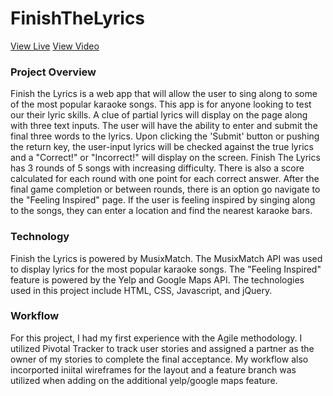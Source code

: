 # FinishTheLyrics

[View Live](https://finish-the-lyrics.firebaseapp.com/)
[View Video](https://www.youtube.com/watch?v=zPtQjVHwTZM&feature=youtu.be)

### Project Overview
Finish the Lyrics is a web app that will allow the user to sing along to some of the most popular karaoke songs. This app is for anyone looking to test our their lyric skills. A clue of partial lyrics will display on the page along with three text inputs. The user will have the ability to enter and submit the final three words to the lyrics. Upon clicking the 'Submit' button or pushing the return key, the user-input lyrics will be checked against the true lyrics and a "Correct!" or "Incorrect!" will display on the screen. Finish The Lyrics has 3 rounds of 5 songs with increasing difficulty. There is also a score calculated for each round with one point for each correct answer. After the final game completion or between rounds, there is an option go navigate to the "Feeling Inspired" page. If the user is feeling inspired by singing along to the songs, they can enter a location and find the nearest karaoke bars. 

### Technology
Finish the Lyrics is powered by MusixMatch. The MusixMatch API was used to display lyrics for the most popular karaoke songs. The "Feeling Inspired" feature is powered by the Yelp and Google Maps API. The technologies used in this project include HTML, CSS, Javascript, and jQuery. 


### Workflow
For this project, I had my first experience with the Agile methodology. I utilized Pivotal Tracker to track user stories and assigned a partner as the owner of my stories to complete the final acceptance. My workflow also incorported iniital wireframes for the layout and a feature branch was utilized when adding on the additional yelp/google maps feature. 

